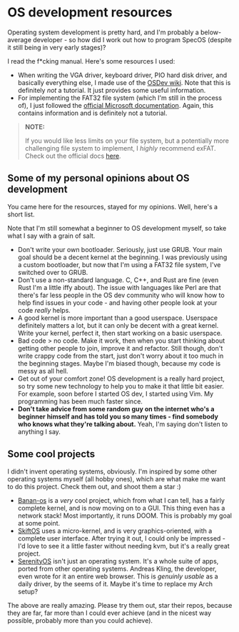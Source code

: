 # OS development resources

Operating system development is pretty hard, and I'm probably a below-average developer - so how did I work out how to program SpecOS (despite it still being in very early stages)?

I read the f\*cking manual. Here's some resources I used:

- When writing the VGA driver, keyboard driver, PIO hard disk driver, and basically everything else, I made use of the [OSDev wiki](https://wiki.osdev.org). Note that this is definitely *not* a tutorial. It just provides some useful information. 
- For implementing the FAT32 file system (which I'm still in the process of), I just followed the [official Microsoft documentation](https://download.microsoft.com/download/1/6/1/161ba512-40e2-4cc9-843a-923143f3456c/fatgen103.doc). Again, this contains information and is definitely not a tutorial.

> **NOTE:**
>
> If you would like less limits on your file system, but a potentially more challenging file system to implement, I *highly* recommend exFAT. Check out the official docs [here](https://learn.microsoft.com/en-us/windows/win32/fileio/exfat-specification).


## Some of my personal opinions about OS development

You came here for the resources, stayed for my opinions. Well, here's a short list.

Note that I'm still somewhat a beginner to OS development myself, so take what I say with a grain of salt.

- Don't write your own bootloader. Seriously, just use GRUB. Your main goal should be a decent kernel at the beginning. I was previously using a custom bootloader, but now that I'm using a FAT32 file system, I've switched over to GRUB.
- Don't use a non-standard language. C, C++, and Rust are fine (even Rust I'm a little iffy about). The issue with languages like Perl are that there's far less people in the OS dev community who will know how to help find issues in your code - and having other people look at your code *really* helps.
- A good kernel is more important than a good userspace. Userspace definitely matters a lot, but it can only be decent with a great kernel. Write your kernel, perfect it, then start working on a basic userspace.
- Bad code > no code. Make it work, then when you start thinking about getting other people to join, improve it and refactor. Still though, don't write crappy code from the start, just don't worry about it too much in the beginning stages. Maybe I'm biased though, because my code is messy as all hell.
- Get out of your comfort zone! OS development is a really hard project, so try some new technology to help you to make it that little bit easier. For example, soon before I started OS dev, I started using Vim. My programming has been much faster since.
- **Don't take advice from some random guy on the internet who's a beginner himself and has told you so many times - find somebody who knows what they're talking about.** Yeah, I'm saying don't listen to anything I say.

## Some cool projects

I didn't invent operating systems, obviously. I'm inspired by some other operating systems myself (all hobby ones), which are what make me want to do this project. Check them out, and shoot them a star :)

- [Banan-os](https://git.bananymous.com/Bananymous/banan-os) is a *very* cool project, which from what I can tell, has a fairly complete kernel, and is now moving on to a GUI. This thing even has a network stack! Most importantly, it runs DOOM. This is probably my goal at some point.
- [SkiftOS](http://github.com/skift-org/skift) uses a micro-kernel, and is very graphics-oriented, with a complete user interface. After trying it out, I could only be impressed - I'd love to see it a little faster without needing kvm, but it's a really great project.
- [SerenityOS](https://github.com/SerenityOS/serenity) isn't just an operating system. It's a whole suite of apps, ported from other operating systems. Andreas Kling, the developer, even wrote for it an entire web browser. This is *genuinly usable* as a daily driver, by the seems of it. Maybe it's time to replace my Arch setup?

The above are really amazing. Please try them out, star their repos, because they are far, far more than I could ever achieve (and in the nicest way possible, probably more than you could achieve).
